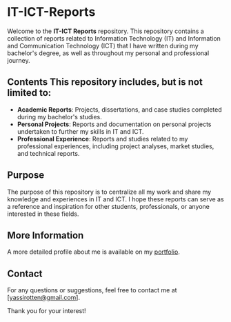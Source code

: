 # IT-ICT-Reports

Welcome to the **IT-ICT Reports** repository. This repository contains a collection of reports related to Information Technology (IT) and Information and Communication Technology (ICT) that I have written during my bachelor's degree, as well as throughout my personal and professional journey. 
## Contents This repository includes, but is not limited to: 

- **Academic Reports**: Projects, dissertations, and case studies completed during my bachelor's studies. 
- **Personal Projects**: Reports and documentation on personal projects undertaken to further my skills in IT and ICT. 
- **Professional Experience**: Reports and studies related to my professional experiences, including project analyses, market studies, and technical reports.
## Purpose 

The purpose of this repository is to centralize all my work and share my knowledge and experiences in IT and ICT. I hope these reports can serve as a reference and inspiration for other students, professionals, or anyone interested in these fields. 

## More Information

A more detailed profile about me is available on my [portfolio](https://portfolio-nine-coral-77.vercel.app/).
## Contact

For any questions or suggestions, feel free to contact me at [yassirotten@gmail.com]. 

Thank you for your interest!